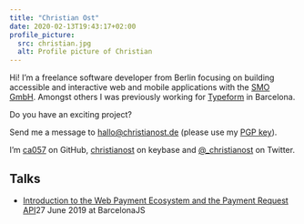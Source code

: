 ```yaml
---
title: "Christian Ost"
date: 2020-02-13T19:43:17+02:00
profile_picture:
  src: christian.jpg
  alt: Profile picture of Christian
---
```


Hi! I’m a freelance software developer from Berlin focusing on building accessible and interactive web and mobile applications with the [SMO GmbH](https://www.smo.de/). Amongst others I was previously working for [Typeform](https://typeform.com) in Barcelona.

Do you have an exciting project?

Send me a message to [hallo@christianost.de](mailto:hallo@christianost.de) (please use my [PGP key](http://pool.sks-keyservers.net/pks/lookup?op=get&search=0x41980624AEC84355)).

I’m [ca057](https://github.com/ca057) on GitHub, [christianost](https://keybase.io/christianost) on keybase and [@\_christianost](https://twitter.com/_christianost) on Twitter.

## Talks

- [Introduction to the Web Payment Ecosystem and the Payment Request API](/talks/2019-06-27_bcn-js_web-payment-ecosystem.pdf)<span>27 June 2019 at BarcelonaJS</span>
